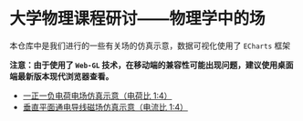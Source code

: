# 大学物理课程研讨——物理学中的场

本仓库中是我们进行的一些有关场的仿真示意，数据可视化使用了 `ECharts` 框架

**注意：由于使用了 `Web-GL` 技术，在移动端的兼容性可能出现问题，建议使用桌面端最新版本现代浏览器查看。**

- [一正一负电荷电场仿真示意（电荷比 1:4）](electron-positive-1-negative-4.html)
- [垂直平面通电导线磁场仿真示意（电流比 1:4）](magnetic-field-of-an-energized-wire.html)
